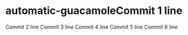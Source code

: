 # automatic-guacamoleCommit 1 line
Commit 2 line
Commit 3 line
Commit 4 line
Commit 5 line
Commit 6 line
